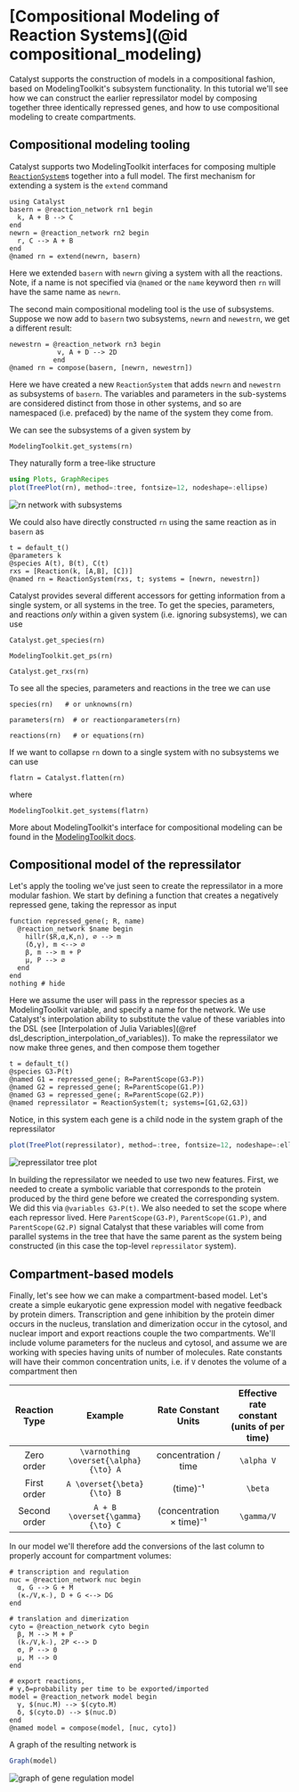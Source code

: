 # [Compositional Modeling of Reaction Systems](@id compositional_modeling)
Catalyst supports the construction of models in a compositional fashion, based
on ModelingToolkit's subsystem functionality. In this tutorial we'll see how we
can construct the earlier repressilator model by composing together three
identically repressed genes, and how to use compositional modeling to create
compartments.

## Compositional modeling tooling
Catalyst supports two ModelingToolkit interfaces for composing multiple
[`ReactionSystem`](@ref)s together into a full model. The first mechanism for
extending a system is the `extend` command
```@example ex1
using Catalyst
basern = @reaction_network rn1 begin
  k, A + B --> C
end
newrn = @reaction_network rn2 begin
  r, C --> A + B
end
@named rn = extend(newrn, basern)
```
Here we extended `basern` with `newrn` giving a system with all the
reactions. Note, if a name is not specified via `@named` or the `name` keyword
then `rn` will have the same name as `newrn`.

The second main compositional modeling tool is the use of subsystems. Suppose we
now add to `basern` two subsystems, `newrn` and `newestrn`, we get a
different result:
```@example ex1
newestrn = @reaction_network rn3 begin
            v, A + D --> 2D
           end
@named rn = compose(basern, [newrn, newestrn])
```
Here we have created a new `ReactionSystem` that adds `newrn` and `newestrn` as
subsystems of `basern`. The variables and parameters in the sub-systems are
considered distinct from those in other systems, and so are namespaced (i.e.
prefaced) by the name of the system they come from.

We can see the subsystems of a given system by
```@example ex1
ModelingToolkit.get_systems(rn)
```
They naturally form a tree-like structure
```julia
using Plots, GraphRecipes
plot(TreePlot(rn), method=:tree, fontsize=12, nodeshape=:ellipse)
```
![rn network with subsystems](../assets/rn_treeplot.svg)

We could also have directly constructed `rn` using the same reaction as in
`basern` as
```@example ex1
t = default_t()
@parameters k
@species A(t), B(t), C(t)
rxs = [Reaction(k, [A,B], [C])]
@named rn = ReactionSystem(rxs, t; systems = [newrn, newestrn])
```

Catalyst provides several different accessors for getting information from a
single system, or all systems in the tree. To get the species, parameters, and
reactions *only* within a given system (i.e. ignoring subsystems), we can use
```@example ex1
Catalyst.get_species(rn)
```
```@example ex1
ModelingToolkit.get_ps(rn)
```
```@example ex1
Catalyst.get_rxs(rn)
```
To see all the species, parameters and reactions in the tree we can use
```@example ex1
species(rn)   # or unknowns(rn)
```
```@example ex1
parameters(rn)  # or reactionparameters(rn)
```
```@example ex1
reactions(rn)   # or equations(rn)
```

If we want to collapse `rn` down to a single system with no subsystems we can use
```@example ex1
flatrn = Catalyst.flatten(rn)
```
where
```@example ex1
ModelingToolkit.get_systems(flatrn)
```

More about ModelingToolkit's interface for compositional modeling can be found
in the [ModelingToolkit docs](http://docs.sciml.ai/ModelingToolkit/stable/).

## Compositional model of the repressilator
Let's apply the tooling we've just seen to create the repressilator in a more
modular fashion. We start by defining a function that creates a negatively
repressed gene, taking the repressor as input
```@example ex1
function repressed_gene(; R, name)
  @reaction_network $name begin
    hillr($R,α,K,n), ∅ --> m
    (δ,γ), m <--> ∅
    β, m --> m + P
    μ, P --> ∅
  end
end
nothing # hide
```
Here we assume the user will pass in the repressor species as a ModelingToolkit
variable, and specify a name for the network. We use Catalyst's interpolation
ability to substitute the value of these variables into the DSL (see
[Interpolation of Julia Variables](@ref dsl_description_interpolation_of_variables)). To make the repressilator we now make
three genes, and then compose them together
```@example ex1
t = default_t()
@species G3₊P(t)
@named G1 = repressed_gene(; R=ParentScope(G3₊P))
@named G2 = repressed_gene(; R=ParentScope(G1.P))
@named G3 = repressed_gene(; R=ParentScope(G2.P))
@named repressilator = ReactionSystem(t; systems=[G1,G2,G3])
```
Notice, in this system each gene is a child node in the system graph of the repressilator
```julia
plot(TreePlot(repressilator), method=:tree, fontsize=12, nodeshape=:ellipse)
```
![repressilator tree plot](../assets/repressilator_treeplot.svg)

In building the repressilator we needed to use two new features. First, we
needed to create a symbolic variable that corresponds to the protein produced by
the third gene before we created the corresponding system. We did this via
`@variables G3₊P(t)`. We also needed to set the scope where each repressor
lived. Here `ParentScope(G3₊P)`, `ParentScope(G1.P)`, and `ParentScope(G2.P)`
signal Catalyst that these variables will come from parallel systems in the tree
that have the same parent as the system being constructed (in this case the
top-level `repressilator` system).

## Compartment-based models
Finally, let's see how we can make a compartment-based model. Let's create a
simple eukaryotic gene expression model with negative feedback by protein
dimers. Transcription and gene inhibition by the protein dimer occurs in the
nucleus, translation and dimerization occur in the cytosol, and nuclear import
and export reactions couple the two compartments. We'll include volume
parameters for the nucleus and cytosol, and assume we are working with species
having units of number of molecules. Rate constants will have their common
concentration units, i.e. if ``V`` denotes the volume of a compartment then

| Reaction Type | Example | Rate Constant Units | Effective rate constant (units of per time)
|:----------:   | :----------: | :----------:  |:------------:|
| Zero order | ``\varnothing \overset{\alpha}{\to} A`` | concentration / time | ``\alpha V`` |
| First order | ``A \overset{\beta}{\to} B`` | (time)⁻¹ | ``\beta`` |
| Second order | ``A + B \overset{\gamma}{\to} C`` | (concentration × time)⁻¹ | ``\gamma/V`` |

In our model we'll therefore add the conversions of the last column to properly
account for compartment volumes:
```@example ex1
# transcription and regulation
nuc = @reaction_network nuc begin
  α, G --> G + M
  (κ₊/V,κ₋), D + G <--> DG
end

# translation and dimerization
cyto = @reaction_network cyto begin
  β, M --> M + P
  (k₊/V,k₋), 2P <--> D
  σ, P --> 0
  μ, M --> 0
end

# export reactions,
# γ,δ=probability per time to be exported/imported
model = @reaction_network model begin
  γ, $(nuc.M) --> $(cyto.M)
  δ, $(cyto.D) --> $(nuc.D)
end
@named model = compose(model, [nuc, cyto])
```
A graph of the resulting network is
```julia
Graph(model)
```
![graph of gene regulation model](../assets/compartment_gene_regulation.svg)
